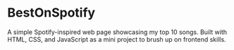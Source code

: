 # BestOnSpotify
A simple Spotify-inspired web page showcasing my top 10 songs. Built with HTML, CSS, and JavaScript as a mini project to brush up on frontend skills.
